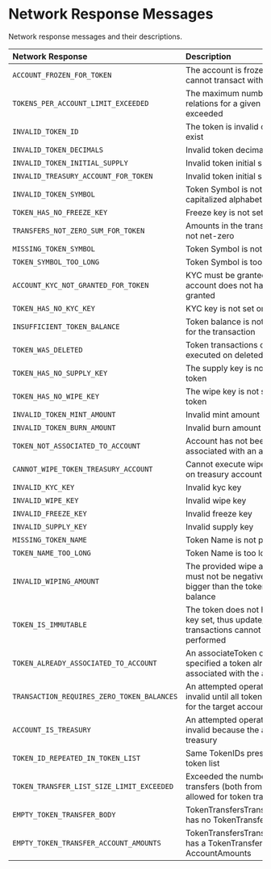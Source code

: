 # Network Response Messages

Network response messages and their descriptions.

| Network Response | Description |
| :--- | :--- |
| `ACCOUNT_FROZEN_FOR_TOKEN` | The account is frozen and cannot transact with the token |
| `TOKENS_PER_ACCOUNT_LIMIT_EXCEEDED` | The maximum number of token relations for a given account is exceeded |
| `INVALID_TOKEN_ID` | The token is invalid or does not exist |
| `INVALID_TOKEN_DECIMALS` | Invalid token decimals |
| `INVALID_TOKEN_INITIAL_SUPPLY` | Invalid token initial supply |
| `INVALID_TREASURY_ACCOUNT_FOR_TOKEN` | Invalid token initial supply |
| `INVALID_TOKEN_SYMBOL` | Token Symbol is not UTF-8 capitalized alphabetical string |
| `TOKEN_HAS_NO_FREEZE_KEY` | Freeze key is not set on a token |
| `TRANSFERS_NOT_ZERO_SUM_FOR_TOKEN` | Amounts in the transfer list are not net-zero |
| `MISSING_TOKEN_SYMBOL` | Token Symbol is not provided |
| `TOKEN_SYMBOL_TOO_LONG` | Token Symbol is too long |
| `ACCOUNT_KYC_NOT_GRANTED_FOR_TOKEN` | KYC must be granted and the account does not have KYC granted |
| `TOKEN_HAS_NO_KYC_KEY` | KYC key is not set on a token |
| `INSUFFICIENT_TOKEN_BALANCE` | Token balance is not sufficient for the transaction |
| `TOKEN_WAS_DELETED` | Token transactions cannot be executed on deleted token |
| `TOKEN_HAS_NO_SUPPLY_KEY` | The supply key is not set on a token |
| `TOKEN_HAS_NO_WIPE_KEY` | The wipe key is not set on a token |
| `INVALID_TOKEN_MINT_AMOUNT` | Invalid mint amount |
| `INVALID_TOKEN_BURN_AMOUNT` | Invalid burn amount |
| `TOKEN_NOT_ASSOCIATED_TO_ACCOUNT` | Account has not been associated with an account |
| `CANNOT_WIPE_TOKEN_TREASURY_ACCOUNT` | Cannot execute wipe operation on treasury account |
| `INVALID_KYC_KEY` | Invalid kyc key |
| `INVALID_WIPE_KEY` | Invalid wipe key |
| `INVALID_FREEZE_KEY` | Invalid freeze key |
| `INVALID_SUPPLY_KEY` | Invalid supply key |
| `MISSING_TOKEN_NAME` | Token Name is not provided |
| `TOKEN_NAME_TOO_LONG` | Token Name is too long |
| `INVALID_WIPING_AMOUNT` | The provided wipe amount must not be negative, zero or bigger than the token holder balance |
| `TOKEN_IS_IMMUTABLE` | The token does not have Admin key set, thus update/delete transactions cannot be performed |
| `TOKEN_ALREADY_ASSOCIATED_TO_ACCOUNT` | An associateToken operation specified a token already associated with the account |
| `TRANSACTION_REQUIRES_ZERO_TOKEN_BALANCES` | An attempted operation is invalid until all token balances for the target account are zero |
| `ACCOUNT_IS_TREASURY` | An attempted operation is invalid because the account is a treasury |
| `TOKEN_ID_REPEATED_IN_TOKEN_LIST` | Same TokenIDs present in the token list |
| `TOKEN_TRANSFER_LIST_SIZE_LIMIT_EXCEEDED` | Exceeded the number of token transfers \(both from and to\) allowed for token transfer list |
| `EMPTY_TOKEN_TRANSFER_BODY` | TokenTransfersTransactionBody has no TokenTransferList |
| `EMPTY_TOKEN_TRANSFER_ACCOUNT_AMOUNTS` | TokenTransfersTransactionBody has a TokenTransferList with no AccountAmounts |

